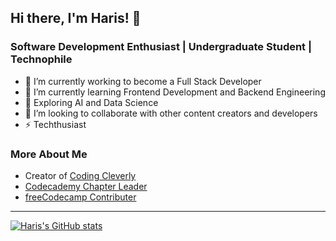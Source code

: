 ## Hi there, I'm Haris! 👋

### Software Development Enthusiast | Undergraduate Student | Technophile
<!-- **haris-bit/haris-bit** is a ✨ _special_ ✨ repository because its `README.md` (this file) appears on your GitHub profile. -->
<!-- Here are some ideas to get you started: -->

- 🔭 I’m currently working to become a Full Stack Developer
- 🌱 I’m currently learning Frontend Development and Backend Engineering
- 🤔 Exploring AI and Data Science
- 👯 I’m looking to collaborate with other content creators and developers
- ⚡ Techthusiast


### More About Me
- Creator of [Coding Cleverly](https://www.youtube.com/c/CodingCleverly)
- [Codecademy Chapter Leader](https://community.codecademy.com/coding-cleverly/)
- [freeCodecamp Contributer](https://www.freecodecamp.org/news/understanding-sorting-algorithms/)

---

[![Haris's GitHub stats](https://github-readme-stats.vercel.app/api?username=haris-bit)](https://github.com/haris-bit/github-readme-stats)
